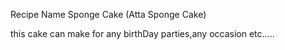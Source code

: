 Recipe Name Sponge Cake (Atta Sponge Cake)

this cake can make for any birthDay parties,any occasion etc.....
